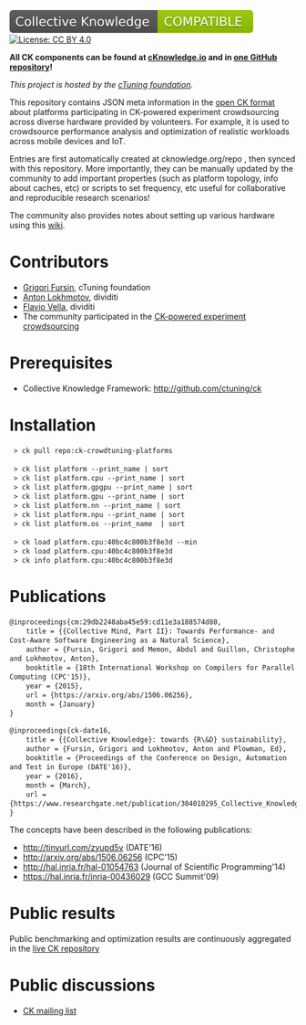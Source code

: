 [![compatibility](https://github.com/ctuning/ck-guide-images/blob/master/ck-compatible.svg)](https://github.com/ctuning/ck)
[![License: CC BY 4.0](https://img.shields.io/badge/License-CC%20BY%204.0-lightgrey.svg)](http://creativecommons.org/licenses/by/4.0/)

**All CK components can be found at [cKnowledge.io](https://cKnowledge.io) and in [one GitHub repository](https://github.com/ctuning/ck-mlops)!**

*This project is hosted by the [cTuning foundation](https://cTuning.org).*

This repository contains JSON meta information in the [open CK format](http://github.com/ctuning/ck)
about platforms participating in CK-powered experiment crowdsourcing across diverse
hardware provided by volunteers. For example, it is used to crowdsource performance
analysis and optimization of realistic workloads across mobile devices and IoT. 

Entries are first automatically created at cknowledge.org/repo ,
then synced with this repository. More importantly, they can be 
manually updated by the community to add important
properties (such as platform topology, info about caches, etc)
or scripts to set frequency, etc useful for collaborative and
reproducible research scenarios!

The community also provides notes about setting up various hardware
using this [wiki](https://github.com/ctuning/ck-crowdtuning-platforms/wiki).

Contributors
=======
* [Grigori Fursin](https://fursin.net), cTuning foundation
* [Anton Lokhmotov](https://www.hipeac.net/~anton), dividiti
* [Flavio Vella](http://dividiti.com), dividiti
* The community participated in the [CK-powered experiment crowdsourcing](http://cKnowledge.org/repo)

Prerequisites
=============
* Collective Knowledge Framework: http://github.com/ctuning/ck

Installation
============

```
 > ck pull repo:ck-crowdtuning-platforms

 > ck list platform --print_name | sort
 > ck list platform.cpu --print_name | sort
 > ck list platform.gpgpu --print_name | sort
 > ck list platform.gpu --print_name | sort
 > ck list platform.nn --print_name | sort
 > ck list platform.npu --print_name | sort
 > ck list platform.os --print_name  | sort

 > ck load platform.cpu:40bc4c800b3f8e3d --min
 > ck load platform.cpu:40bc4c800b3f8e3d
 > ck info platform.cpu:40bc4c800b3f8e3d

```

Publications
============

```
@inproceedings{cm:29db2248aba45e59:cd11e3a188574d80,
    title = {{Collective Mind, Part II}: Towards Performance- and Cost-Aware Software Engineering as a Natural Science},
    author = {Fursin, Grigori and Memon, Abdul and Guillon, Christophe and Lokhmotov, Anton},
    booktitle = {18th International Workshop on Compilers for Parallel Computing (CPC'15)},
    year = {2015},
    url = {https://arxiv.org/abs/1506.06256},
    month = {January}
}
```

```
@inproceedings{ck-date16,
    title = {{Collective Knowledge}: towards {R\&D} sustainability},
    author = {Fursin, Grigori and Lokhmotov, Anton and Plowman, Ed},
    booktitle = {Proceedings of the Conference on Design, Automation and Test in Europe (DATE'16)},
    year = {2016},
    month = {March},
    url = {https://www.researchgate.net/publication/304010295_Collective_Knowledge_Towards_RD_Sustainability}
}
```

The concepts have been described in the following publications:

* http://tinyurl.com/zyupd5v (DATE'16)
* http://arxiv.org/abs/1506.06256 (CPC'15)
* http://hal.inria.fr/hal-01054763 (Journal of Scientific Programming'14)
* https://hal.inria.fr/inria-00436029 (GCC Summit'09)

Public results
==============

Public benchmarking and optimization results are continuously
aggregated in the [live CK repository](http://cKnowledge.org/repo)

Public discussions
==================
* [CK mailing list](http://groups.google.com/group/collective-knowledge)
